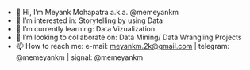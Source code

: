 - 👋 Hi, I’m Meyank Mohapatra a.k.a. @memeyankm
- 👀 I’m interested in: Storytelling by using Data
- 🌱 I’m currently learning: Data Vizualization
- 💞️ I’m looking to collaborate on: Data Mining/ Data Wrangling Projects
- 📫 How to reach me: e-mail: meyankm.2k@gmail.com | telegram: @memeyankm | signal: @memeyankm

<!---
memeyankm/memeyankm is a ✨ special ✨ repository because its `README.md` (this file) appears on your GitHub profile.
You can click the Preview link to take a look at your changes.
--->

